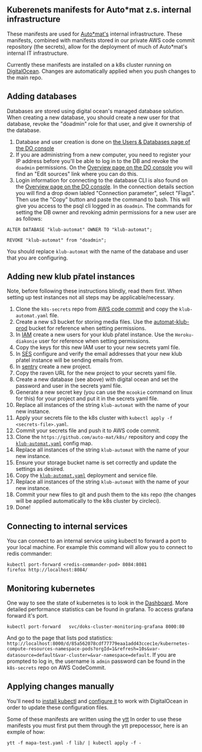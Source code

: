 Kuberenets manifests for Auto*mat z.s. internal infrastructure
-------------------------------------------------------------------

These manifests are used for [Auto*mat's](https://auto-mat.cz/) internal infrastructure. These manifests, combined with manifests stored in our private AWS code commit repository (the secrets), allow for the deployment of much of Auto*mat's internal IT infrastructure.

Currently these manifests are installed on a k8s cluster running on [DigitalOcean](https://cloud.digitalocean.com/projects?i=99d236). Changes are automatically applied when you push changes to the main repo.

Adding databases
----------------

Databases are stored using digital ocean's managed database solution. When creating a new database, you should create a new user for that database, revoke the "doadmin" role for that user, and give it ownership of the database.

1. Database and user creation is done on [the Users & Databases page of the DO console](https://cloud.digitalocean.com/databases/db-postgresql-fra1-18178/users?i=99d236)
4. If you are administring from a new computer, you need to register your IP address before you'll be able to log in to the DB and revoke the `doadmin` permissions. On the [Overview page on the DO console](https://cloud.digitalocean.com/databases/db-postgresql-fra1-18178/users?i=99d236) you will find an "Edit sources" link where you can do this.
3. Login information for connecting to the database CLI is also found on the [Overview page on the DO console](https://cloud.digitalocean.com/databases/db-postgresql-fra1-18178/users?i=99d236). In the connection details section you will find a drop down labled "Connection parameter", select "Flags". Then use the "Copy" button and paste the command to bash. This will give you access to the psql cli logged in as `doadmin`. The commands for setting the DB owner and revoking admin permissions for a new user are as follows:

`ALTER DATABASE "klub-automat" OWNER TO "klub-automat";`

`REVOKE "klub-automat" from "doadmin";`

You should replace `klub-automat` with the name of the database and user that you are configuring.

Adding new klub přatel instances
--------------------------------

Note, before following these instructions blindly, read them first. When setting up test instances not all steps may be applicable/necessary.

1. Clone the `k8s-secrets` repo from [AWS code commit](https://eu-west-1.console.aws.amazon.com/codesuite/codecommit/repositories/k8s-secrets/browse/refs/heads/master/--/manifests?region=eu-west-1) and copy the `klub-automat.yaml` file.
2. Create a new s3 bucket for storing media files. Use the [automat-klub-prod](https://s3.console.aws.amazon.com/s3/buckets/automat-klub-prod?region=eu-west-1&tab=objects) bucket for reference when setting permissions.
3. In [IAM](https://console.aws.amazon.com/iam/home?region=eu-west-1#/users/Heroku-diakonie) create a new users for your klub přatel instance. Use the `Heroku-diakonie` user for reference when setting permissions.
4. Copy the keys for this new IAM user to your new secrets yaml file.
5. In [SES](https://eu-west-1.console.aws.amazon.com/ses/home?region=eu-west-1#verified-senders-email:) configure and verify the email addresses that your new klub přatel instance will be sending emails from.
6. In [sentry](https://sentry.io/organizations/automat-zs/projects/) create a new project.
7. Copy the raven URL for the new project to your secrets yaml file.
8. Create a new database (see above) with digital ocean and set the password and user in the secrets yaml file.
9. Generate a new secret key (you can use the `mcookie` command on linux for this) for your project and put it in the secrets yaml file.
10. Replace all instances of the string `klub-automat` with the name of your new instance.
11. Apply your secrets file to the k8s cluster with `kubectl apply -f <secrets-file>.yaml`.
12. Commit your secrets file and push it to AWS code commit.
13. Clone the `https://github.com/auto-mat/k8s/` repository and copy the [`klub-automat.yaml`](https://github.com/auto-mat/k8s/blob/master/manifests/config-maps/klub-automat.yaml) config map.
14. Replace all instances of the string `klub-automat` with the name of your new instance.
15. Ensure your storage bucket name is set correctly and update the settings as desired.
16. Copy the [`klub-automat.yaml`](https://github.com/auto-mat/k8s/blob/master/manifests/klub-automat.yaml) deployment and service file.
17. Replace all instances of the string `klub-automat` with the name of your new instance.
18. Commit your new files to git and push them to the `k8s` repo (the changes will be applied automatically to the k8s cluster by circleci).
19. Done!

Connecting to internal services
-------------------------------------

You can connect to an internal service using kubectl to forward a port to your local machine. For example this command will allow you to connect to redis commander:

```
kubectl port-forward <redis-commander-pod> 8084:8081
firefox http://localhost:8084/
```

Monitoring kubernetes
-------------------------

One way to see the state of kubernetes is to look in the [Dashboard](https://cloud.digitalocean.com/kubernetes/clusters/008342a2-fd75-46c7-b5dc-a84ed93f9a3e/db/99d23692-3f06-4cb4-a133-813c52e0e3ba/#/overview?namespace=_all). More detailed performance statistics can be found in grafana. To access grafana forward it's port.

```
kubectl port-forward   svc/doks-cluster-monitoring-grafana 8000:80
```

And go to the page that lists pod statistics: `http://localhost:8000/d/85a562078cdf77779eaa1add43ccec1e/kubernetes-compute-resources-namespace-pods?orgId=1&refresh=10s&var-datasource=default&var-cluster=&var-namespace=default`. If you are prompted to log in, the username is `admin` password can be found in the `k8s-secrets` repo on AWS CodeCommit.


Applying changes manually
------------------------------

You'll need to [install kubectl](https://kubernetes.io/docs/tasks/tools/install-kubectl/) and [configure it](https://www.digitalocean.com/docs/kubernetes/how-to/connect-to-cluster/) to work with DigitalOcean in order to update these configuration files.

Some of these manifests are written using the [ytt](https://get-ytt.io/) In order to use these manifests you must first put them through the ytt prepocessor, here is an exmple of how:

`ytt -f mapa-test.yaml -f lib/ | kubectl apply -f -`
